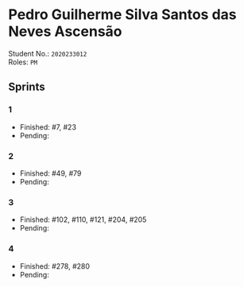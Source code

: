 # Pedro Guilherme Silva Santos das Neves Ascensão

Student No.: `2020233012`  
Roles: `PM`

## Sprints

### 1

* Finished: #7, #23
* Pending:

### 2

* Finished: #49, #79
* Pending:

### 3

* Finished: #102, #110, #121, #204, #205
* Pending:

### 4

* Finished: #278, #280
* Pending:
